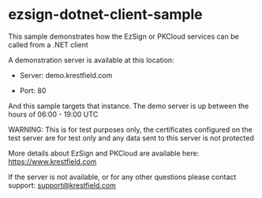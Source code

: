 # ezsign-dotnet-client-sample

This sample demonstrates how the EzSign or PKCloud services can be called from a .NET client

A demonstration server is available at this location:

* Server: demo.krestfield.com

* Port: 80

And this sample targets that instance. The demo server is up between the hours of 06:00 - 19:00 UTC

WARNING: This is for test purposes only, the certificates configured on the test server are for test only and any data sent to this server is not protected

More details about EzSign and PKCloud are available here: https://www.krestfield.com

If the server is not available, or for any other questions please contact support: support@krestfield.com
